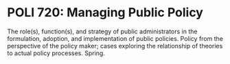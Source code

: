 # POLI 720: Managing Public Policy

The role(s), function(s), and strategy of public administrators in the formulation, adoption, and implementation of public policies. Policy from the perspective of the policy maker; cases exploring the relationship of theories to actual policy processes. Spring.